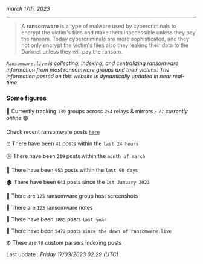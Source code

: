 _march 17th, 2023_

---

> A **ransomware** is a type of malware used by cybercriminals to encrypt the victim's files and make them inaccessible unless they pay the ransom. Today cybercriminals are more sophisticated, and they not only encrypt the victim's files also they leaking their data to the Darknet unless they will pay the ransom.


_`Ransomware.live` is collecting, indexing, and centralizing ransomware information from most ransomware groups and their victims. The information posted on this website is dynamically updated in near real-time._

### Some figures 

🔎 Currently tracking `139` groups across `254` relays & mirrors - _`71` currently online_ 🟢

Check recent ransomware posts [`here`](recentposts.md)


⏰ There have been `41` posts within the `last 24 hours`

🕓 There have been `219` posts within the `month of march`

📅 There have been `953` posts within the `last 90 days`

🏚 There have been `641` posts since the `1st January 2023`

📸 There are `125` ransomware group host screenshots

📝 There are `123` ransomware notes

🚀 There have been `3085` posts `last year`

🐣 There have been `5472` posts `since the dawn of ransomware.live`

⚙️ There are `78` custom parsers indexing posts



Last update : _Friday 17/03/2023 02.29 (UTC)_


